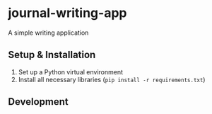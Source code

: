 # journal-writing-app

A simple writing application

## Setup & Installation
1. Set up a Python virtual environment
2. Install all necessary libraries (`pip install -r requirements.txt`)

## Development